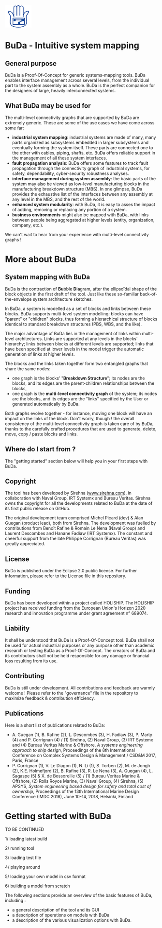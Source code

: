 ![](doc/images/BuDa_GitHub_Logo.png)
# BuDa - Intuitive system mapping


## General purpose

BuDa is a Proof-Of-Concept for generic systems-mapping tools. BuDa enables interface management across several levels, from the individual part to the system assembly as a whole. BuDa is the perfect companion for the designers of large, heavily interconnected systems.

## What BuDa may be used for

The multi-level connectivity graphs that are supported by BuDa are extremely generic. These are some of the use cases we have come across some far:
- **industrial system mapping**: industrial systems are made of many, many parts organized as subsystems embedded in larger subsystems and eventually forming the system itself. These parts are connected one to the other with cables, piping, shafts, etc. BuDa offers reliable support in the management of all these system interfaces.
- **fault propagation analysis**: BuDa offers some features to track fault propagation through the connectivity graph of industrial systems, for safety, dependability, cyber-security robustness analyses.
- **interface management during system assembly**: the basic parts of the system may also be viewed as low-level manufacturing blocks in the manufacturing breakdown structure (MBS). In one glimpse, BuDa provides the exhaustive list of the interfaces between any assembly at any level in the MBS, and the rest of the world.
- **enhanced system modularity**: with BuDa, it is easy to asses the impact of adding, removing or replacing any portion of a system.
- **business environments** might also be mapped with BuDa, with links between people being aggregated at higher levels (entity, organization, company, etc.).

We can't wait to hear from your experience with multi-level connectivity graphs !

# More about BuDa

## System mapping with BuDa

BuDa is the contraction of **Bu**bble **D**i**a**gram, after the ellipsoïdal shape of the block objects in the first draft of the tool. Just like these so-familiar back-of-the-envelope system architecture sketches.

In BuDa, a system is modelled as a set of blocks and links between these blocks. BuDa supports multi-level system modelling: blocks can have "parent" or "children" blocks, thus forming a hierarchical structure of blocks identical to standard breakdown structures (PBS, WBS, and the like).

The major advantage of BuDa lies in the management of links within multi-level architectures. Links are supported at any levels in the blocks' hierarchy; links between blocks at different levels are supported; links that have been specified at lower levels in the model trigger the automatic generation of links at higher levels.

The blocks and the links taken together form two entangled graphs that share the same nodes:
- one graph is the blocks' "**Breakdown Structure**"; its nodes are the blocks, and its edges are the parent-children relationships between the blocks,
- one graph is the **multi-level connectivity graph** of the system; its nodes are the blocks, and its edges are the "links" specified by the User or generated automatically by BuDa. 

Both graphs evolve together - for instance, moving one block will have an impact on the links of the block. Don't worry, though ! the overall consistency of the multi-level connectivity graph is taken care of by BuDa, thanks to the carefully crafted procedures that are used to generate, delete, move, copy / paste blocks and links.

## Where do I start from ?

The "getting started" section below will help you in your first steps with BuDa.

## Copyright

The tool has been developed by Sirehna (www.sirehna.com), in collaboration with Naval Group, IRT Systemx and Bureau Veritas. Sirehna owns the copyright for all the developments related to BuDa at the date of its first public release on GitHub.

The original development team comprised Michel Picard (dev) & Alan Guegan (product lead), both from Sirehna. The development was fuelled by contributions from Benoît Rafine & Romain Le Nena (Naval Group) and Laurent Descombes and Hanane Fadiaw (IRT Systemx). The constant and cheerful support from the late Philippe Corrignan (Bureau Veritas) was greatly appreciated.

## License

BuDa is published under the Eclipse 2.0 public license. For further information, please refer to the License file in this repository.

## Funding

BuDa has been developed within a project called HOLISHIP. The HOLISHIP project has received funding from the European Union's Horizon 2020 research and innovation programme under grant agreement n° 689074.

## Liability

It shall be understood that BuDa is a Proof-Of-Concept tool. BuDa shall not be used for actual industrial purposes or any purpose other than academic research or testing BuDa as a Proof-Of-Concept. The creators of BuDa and its contributors shall not be held responsible for any damage or financial loss resulting from its use.

## Contributing

BuDa is still under development. All contributions and feedback are warmly welcome ! Please refer to the "governance" file in the repository to maximize feedback & contribution efficiency.

## Publications

Here is a short list of publications related to BuDa:
- A. Guegan (1), B. Rafine (2), L. Descombes (3), H. Fadiaw (3), P. Marty (4) and P. Corrignan (4) / (1) Sirehna, (2) Naval Group, (3) IRT Systemx and (4) Bureau Veritas Marine & Offshore, *A systems engineering approach to ship design*, Proceedings of the 8th International Conference on Complex Systems Design & Management / CSD&M 2017, Paris, France
- P. Corrignan (1), V. Le Diagon (1), N. Li (1), S. Torben (2), M. de Jongh (2), K.E. Holmefjord (2), B. Rafine (3), R. Le Nena (3), A. Guegan (4), L. Sagaspe (5) & X. de Bossoreille (5) / (1) Bureau Veritas Marine & Offshore, (2) Rolls Royce Marine, (3) Naval Group, (4) Sirehna, (5) APSYS, *System engineering based design for safety and total cost of ownership*, Proceedings of the 13th International Marine Design Conference (IMDC 2018), June 10-14, 2018, Helsinki, Finland

# Getting started with BuDa

TO BE CONTINUED

1/ loading latest build

2/ running tool

3/ loading test file

4/ playing around

5/ loading your own model in csv format

6/ building a model from scratch





The following sections provide an overview of the basic features of BuDa, including :
- a general description of the tool and its GUI
- a description of operations on models with BuDa
- a description of the various visualization options with BuDa.

